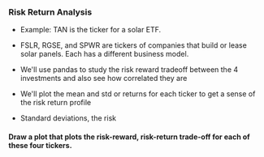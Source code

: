 ### Risk Return Analysis

- Example: TAN is the ticker for a solar ETF.
- FSLR, RGSE, and SPWR are tickers of companies that build or lease solar panels. Each has a different business model.
- We'll use pandas to study the risk reward tradeoff between the 4 investments and also see how correlated they are

- We'll plot the mean and std or returns for each ticker to get a sense of the risk return profile

- Standard deviations, the risk


#### Draw a plot that plots the risk-reward, risk-return trade-off for each of these four tickers.
